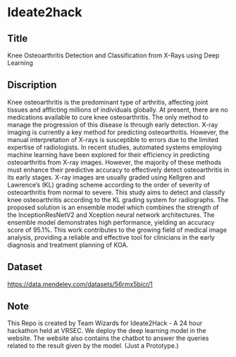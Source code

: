 # Ideate2hack

## Title
Knee Osteoarthritis Detection and Classification from X-Rays using Deep Learning

## Discription
Knee osteoarthritis is the predominant type of arthritis, affecting joint tissues and afflicting millions of individuals globally. At present, there are no medications available to cure knee osteoarthritis. The only method to manage the progression of this disease is through early detection. X-ray imaging is currently a key method for predicting osteoarthritis. However, the manual interpretation of X-rays is susceptible to errors due to the limited expertise of radiologists. In recent studies, automated systems employing machine learning have been explored for their efficiency in predicting osteoarthritis from X-ray images. However, the majority of these methods must enhance their predictive accuracy to effectively detect osteoarthritis in its early stages. X-ray images are usually graded using Kellgren and Lawrence’s (KL) grading scheme according to the order of severity of osteoarthritis from normal to severe. This study aims to detect and classify knee osteoarthritis according to the KL grading system for radiographs. The proposed solution is an ensemble model which combines the strength of the InceptionResNetV2 and Xception neural network architectures. The ensemble model demonstrates high performance, yielding an accuracy score of 95.1%. This work contributes to the growing field of medical image analysis, providing a reliable and effective tool for clinicians in the early diagnosis and treatment planning of KOA.

## Dataset
 https://data.mendeley.com/datasets/56rmx5bjcr/1

## Note
This Repo is created by Team Wizards for Ideate2Hack - A 24 hour hackathon held at VRSEC. 
We deploy the deep learning model in the website. The website also contains the chatbot to answer the queries related to the result given by the model. (Just a Prototype.)
